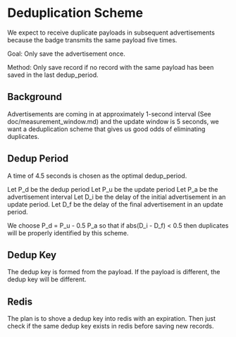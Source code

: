 Deduplication Scheme
====================

We expect to receive duplicate payloads in subsequent advertisements
because the badge transmits the same payload five times.

Goal: Only save the advertisement once.

Method: Only save record if no record with the same payload has been saved in the last dedup_period.

Background
----------

Advertisements are coming in at approximately 1-second interval
(See doc/measurement_window.md)
and the update window is 5 seconds, we want a deduplication scheme
that gives us good odds of eliminating duplicates.


Dedup Period
------------

A time of 4.5 seconds is chosen as the optimal dedup_period.

Let P_d be the dedup period
Let P_u be the update period
Let P_a be the advertisement interval
Let D_i be the delay of the initial advertisement in an update period.
Let D_f be the delay of the final   advertisement in an update period.


We choose P_d = P_u - 0.5 P_a
so that if abs(D_i - D_f) < 0.5
then duplicates will be properly identified by this scheme.


Dedup Key
---------

The dedup key is formed from the payload. If the payload is different,
the dedup key will be different.

Redis
-----

The plan is to shove a dedup key into redis with an expiration.
Then just check if the same dedup key exists in redis before saving new records.

